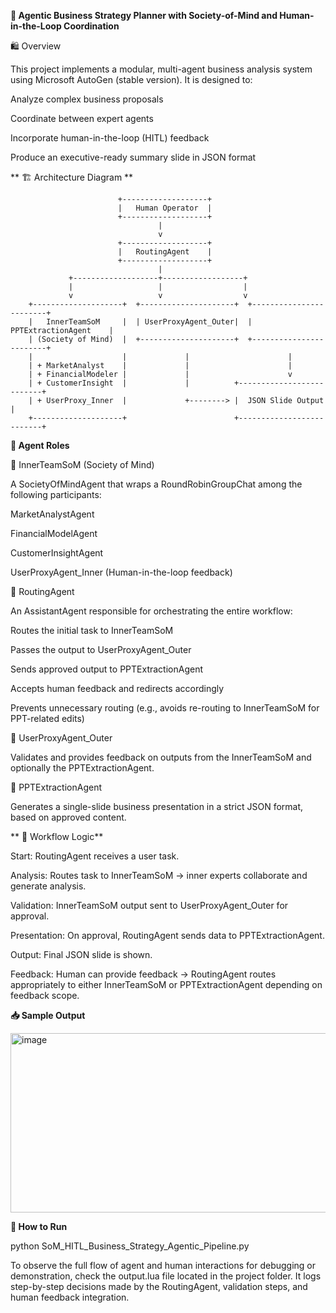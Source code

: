 **🧠  Agentic Business Strategy Planner with Society-of-Mind and Human-in-the-Loop Coordination**

🛍️ Overview

This project implements a modular, multi-agent business analysis system using Microsoft AutoGen (stable version). It is designed to:

Analyze complex business proposals

Coordinate between expert agents

Incorporate human-in-the-loop (HITL) feedback

Produce an executive-ready summary slide in JSON format

**
🏗️ Architecture Diagram
**




                            +-------------------+
                            |   Human Operator  |
                            +-------------------+
                                     |
                                     v
                            +-------------------+
                            |   RoutingAgent    |
                            +-------------------+
                                     |
                 +-------------------+------------------+
                 |                   |                  |
                 v                   v                  v
        +--------------------+  +---------------------+  +------------------------+
        |   InnerTeamSoM     |  | UserProxyAgent_Outer|  |  PPTExtractionAgent    |
        | (Society of Mind)  |  +---------------------+  +------------------------+
        |                    |             |                      |
        | + MarketAnalyst    |             |                      |
        | + FinancialModeler |             |                      v
        | + CustomerInsight  |             |          +--------------------------+
        | + UserProxy_Inner  |             +--------> |  JSON Slide Output       |
        +--------------------+                        +--------------------------+

**🧠 Agent Roles**

🔹 InnerTeamSoM (Society of Mind)

A SocietyOfMindAgent that wraps a RoundRobinGroupChat among the following participants:

MarketAnalystAgent

FinancialModelAgent

CustomerInsightAgent

UserProxyAgent_Inner (Human-in-the-loop feedback)

🔹 RoutingAgent

An AssistantAgent responsible for orchestrating the entire workflow:

Routes the initial task to InnerTeamSoM

Passes the output to UserProxyAgent_Outer

Sends approved output to PPTExtractionAgent

Accepts human feedback and redirects accordingly

Prevents unnecessary routing (e.g., avoids re-routing to InnerTeamSoM for PPT-related edits)

🔹 UserProxyAgent_Outer

Validates and provides feedback on outputs from the InnerTeamSoM and optionally the PPTExtractionAgent.

🔹 PPTExtractionAgent

Generates a single-slide business presentation in a strict JSON format, based on approved content.

**
🔁 Workflow Logic**

Start: RoutingAgent receives a user task.

Analysis: Routes task to InnerTeamSoM → inner experts collaborate and generate analysis.

Validation: InnerTeamSoM output sent to UserProxyAgent_Outer for approval.

Presentation: On approval, RoutingAgent sends data to PPTExtractionAgent.

Output: Final JSON slide is shown.

Feedback: Human can provide feedback → RoutingAgent routes appropriately to either InnerTeamSoM or PPTExtractionAgent depending on feedback scope.

**📥 Sample Output**

<img width="1445" height="287" alt="image" src="https://github.com/user-attachments/assets/e26d3a98-612e-4411-8cdb-b231ef34b79b" />




**🚀 How to Run**

python SoM_HITL_Business_Strategy_Agentic_Pipeline.py

To observe the full flow of agent and human interactions for debugging or demonstration, check the output.lua file located in the project folder. 
It logs step-by-step decisions made by the RoutingAgent, validation steps, and human feedback integration.







